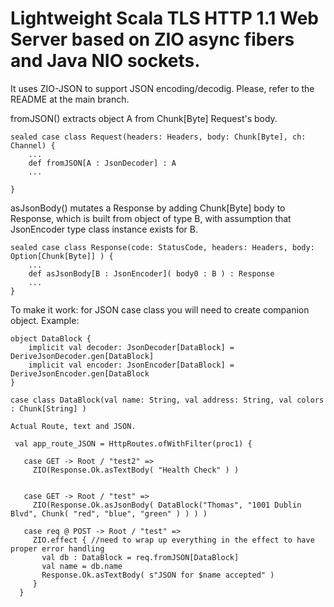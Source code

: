 # Lightweight Scala TLS HTTP 1.1 Web Server based on ZIO async fibers and Java NIO sockets.

It uses ZIO-JSON to support JSON encoding/decodig. Please, refer to the README at the main branch.

fromJSON() extracts object A from Chunk[Byte] Request's body.

    sealed case class Request(headers: Headers, body: Chunk[Byte], ch: Channel) {
        ... 
        def fromJSON[A : JsonDecoder] : A
        ...
                     
    }

asJsonBody() mutates a Response by adding Chunk[Byte] body to Response, which is built from object of type B, with assumption that JsonEncoder type class instance exists for B.

    sealed case class Response(code: StatusCode, headers: Headers, body: Option[Chunk[Byte]] ) {
        ...   
        def asJsonBody[B : JsonEncoder]( body0 : B ) : Response
        ...
    } 
  
  To make it work: for JSON case class you will need to create companion object.
  Example:
  
    object DataBlock {
        implicit val decoder: JsonDecoder[DataBlock] = DeriveJsonDecoder.gen[DataBlock]
        implicit val encoder: JsonEncoder[DataBlock] = DeriveJsonEncoder.gen[DataBlock
    }

    case class DataBlock(val name: String, val address: String, val colors : Chunk[String] )
    
    Actual Route, text and JSON.
    
     val app_route_JSON = HttpRoutes.ofWithFilter(proc1) { 

       case GET -> Root / "test2" =>
         ZIO(Response.Ok.asTextBody( "Health Check" ) )

        
       case GET -> Root / "test" =>
         ZIO(Response.Ok.asJsonBody( DataBlock("Thomas", "1001 Dublin Blvd", Chunk( "red", "blue", "green" ) ) ) )
                                                
       case req @ POST -> Root / "test" =>
         ZIO.effect { //need to wrap up everything in the effect to have proper error handling
           val db : DataBlock = req.fromJSON[DataBlock]
           val name = db.name
           Response.Ok.asTextBody( s"JSON for $name accepted" )     
         }                                  
      }   
    
    

